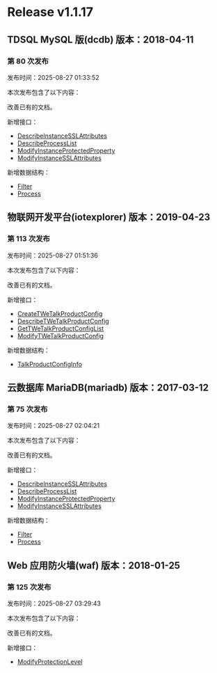 # Release v1.1.17

## TDSQL MySQL 版(dcdb) 版本：2018-04-11

### 第 80 次发布

发布时间：2025-08-27 01:33:52

本次发布包含了以下内容：

改善已有的文档。

新增接口：

* [DescribeInstanceSSLAttributes](https://cloud.tencent.com/document/api/557/122774)
* [DescribeProcessList](https://cloud.tencent.com/document/api/557/122773)
* [ModifyInstanceProtectedProperty](https://cloud.tencent.com/document/api/557/122772)
* [ModifyInstanceSSLAttributes](https://cloud.tencent.com/document/api/557/122771)

新增数据结构：

* [Filter](https://cloud.tencent.com/document/api/557/16142#Filter)
* [Process](https://cloud.tencent.com/document/api/557/16142#Process)



## 物联网开发平台(iotexplorer) 版本：2019-04-23

### 第 113 次发布

发布时间：2025-08-27 01:51:36

本次发布包含了以下内容：

改善已有的文档。

新增接口：

* [CreateTWeTalkProductConfig](https://cloud.tencent.com/document/api/1081/122778)
* [DescribeTWeTalkProductConfig](https://cloud.tencent.com/document/api/1081/122777)
* [GetTWeTalkProductConfigList](https://cloud.tencent.com/document/api/1081/122776)
* [ModifyTWeTalkProductConfig](https://cloud.tencent.com/document/api/1081/122775)

新增数据结构：

* [TalkProductConfigInfo](https://cloud.tencent.com/document/api/1081/34988#TalkProductConfigInfo)



## 云数据库 MariaDB(mariadb) 版本：2017-03-12

### 第 75 次发布

发布时间：2025-08-27 02:04:21

本次发布包含了以下内容：

改善已有的文档。

新增接口：

* [DescribeInstanceSSLAttributes](https://cloud.tencent.com/document/api/237/122782)
* [DescribeProcessList](https://cloud.tencent.com/document/api/237/122781)
* [ModifyInstanceProtectedProperty](https://cloud.tencent.com/document/api/237/122779)
* [ModifyInstanceSSLAttributes](https://cloud.tencent.com/document/api/237/122780)

新增数据结构：

* [Filter](https://cloud.tencent.com/document/api/237/16191#Filter)
* [Process](https://cloud.tencent.com/document/api/237/16191#Process)



## Web 应用防火墙(waf) 版本：2018-01-25

### 第 125 次发布

发布时间：2025-08-27 03:29:43

本次发布包含了以下内容：

改善已有的文档。

新增接口：

* [ModifyProtectionLevel](https://cloud.tencent.com/document/api/627/122783)



